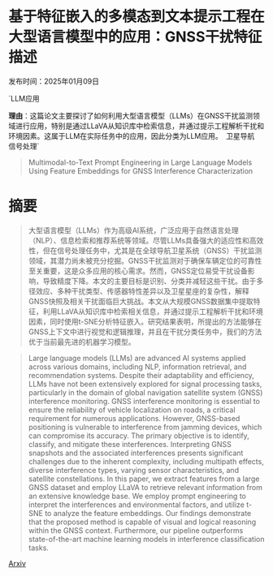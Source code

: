 # 基于特征嵌入的多模态到文本提示工程在大型语言模型中的应用：GNSS干扰特征描述

发布时间：2025年01月09日

`LLM应用

**理由**：这篇论文主要探讨了如何利用大型语言模型（LLMs）在GNSS干扰监测领域进行应用，特别是通过LLaVA从知识库中检索信息，并通过提示工程解析干扰和环境因素。这属于LLM在实际任务中的应用，因此分类为LLM应用。` `卫星导航` `信号处理`

> Multimodal-to-Text Prompt Engineering in Large Language Models Using Feature Embeddings for GNSS Interference Characterization

# 摘要

> 大型语言模型（LLMs）作为高级AI系统，广泛应用于自然语言处理（NLP）、信息检索和推荐系统等领域。尽管LLMs具备强大的适应性和高效性，但在信号处理任务中，尤其是在全球导航卫星系统（GNSS）干扰监测领域，其潜力尚未被充分挖掘。GNSS干扰监测对于确保车辆定位的可靠性至关重要，这是众多应用的核心需求。然而，GNSS定位易受干扰设备影响，导致精度下降。本文的主要目标是识别、分类并减轻这些干扰。由于多径效应、多种干扰类型、传感器特性差异以及卫星星座的复杂性，解释GNSS快照及相关干扰面临巨大挑战。本文从大规模GNSS数据集中提取特征，利用LLaVA从知识库中检索相关信息，并通过提示工程解析干扰和环境因素，同时使用t-SNE分析特征嵌入。研究结果表明，所提出的方法能够在GNSS上下文中进行视觉和逻辑推理，并且在干扰分类任务中，我们的方法优于当前最先进的机器学习模型。

> Large language models (LLMs) are advanced AI systems applied across various domains, including NLP, information retrieval, and recommendation systems. Despite their adaptability and efficiency, LLMs have not been extensively explored for signal processing tasks, particularly in the domain of global navigation satellite system (GNSS) interference monitoring. GNSS interference monitoring is essential to ensure the reliability of vehicle localization on roads, a critical requirement for numerous applications. However, GNSS-based positioning is vulnerable to interference from jamming devices, which can compromise its accuracy. The primary objective is to identify, classify, and mitigate these interferences. Interpreting GNSS snapshots and the associated interferences presents significant challenges due to the inherent complexity, including multipath effects, diverse interference types, varying sensor characteristics, and satellite constellations. In this paper, we extract features from a large GNSS dataset and employ LLaVA to retrieve relevant information from an extensive knowledge base. We employ prompt engineering to interpret the interferences and environmental factors, and utilize t-SNE to analyze the feature embeddings. Our findings demonstrate that the proposed method is capable of visual and logical reasoning within the GNSS context. Furthermore, our pipeline outperforms state-of-the-art machine learning models in interference classification tasks.

[Arxiv](https://arxiv.org/abs/2501.05079)